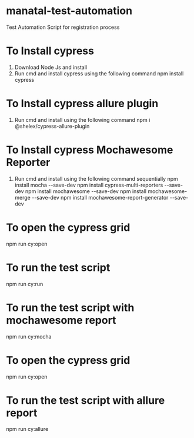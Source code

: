 # manatal-test-automation
Test Automation Script for registration process

# To Install cypress
1. Download Node Js and install
2. Run cmd and install cypress using the following command 
        npm install cypress

# To Install cypress allure plugin
1. Run cmd and install using the following command 
        npm i @shelex/cypress-allure-plugin

# To Install cypress Mochawesome Reporter
1. Run cmd and install using the following command sequentially
        npm install mocha --save-dev
        npm install cypress-multi-reporters --save-dev
        npm install mochawesome --save-dev
        npm install mochawesome-merge --save-dev
        npm install mochawesome-report-generator --save-dev


# To open the cypress grid
npm run cy:open

# To run the test script
npm run cy:run

# To run the test script with mochawesome report
npm run cy:mocha

# To open the cypress grid
npm run cy:open

# To run the test script with allure report
npm run cy:allure

